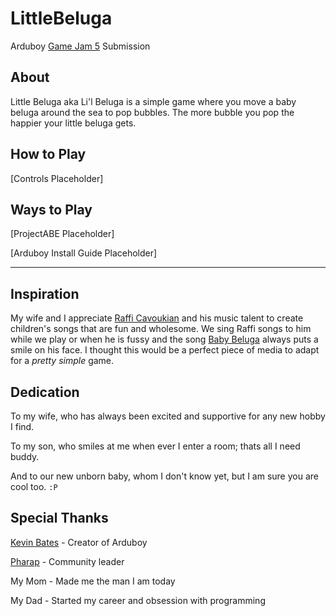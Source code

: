 # LittleBeluga
Arduboy [Game Jam 5](https://community.arduboy.com/t/game-jam-5-pretty-simple/9067) Submission

## About

Little Beluga aka Li'l Beluga is a simple game where you move a baby beluga around the sea to pop bubbles. The more bubble you pop the happier your little beluga gets.

## How to Play

[Controls Placeholder]

## Ways to Play

[ProjectABE Placeholder]

[Arduboy Install Guide Placeholder]

---

## Inspiration

My wife and I appreciate [Raffi Cavoukian](https://en.wikipedia.org/wiki/Raffi) and his music talent to create children's songs that are fun and wholesome. We sing Raffi songs to him while we play or when he is fussy and the song [Baby Beluga](https://www.youtube.com/watch?v=CDx9zqDpSik) always puts a smile on his face. I thought this would be a perfect piece of media to adapt for a *pretty simple* game.

## Dedication

To my wife, who has always been excited and supportive for any new hobby I find. 

To my son, who smiles at me when ever I enter a room; thats all I need buddy. 

And to our new unborn baby, whom I don't know yet, but I am sure you are cool too. `:P`

## Special Thanks

[Kevin Bates](https://twitter.com/bateskecom) - Creator of Arduboy

[Pharap](https://community.arduboy.com/u/pharap/summary) - Community leader

My Mom - Made me the man I am today

My Dad - Started my career and obsession with programming
